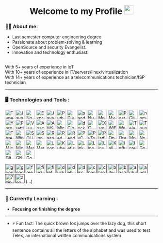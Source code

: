 <div id="header" align="center">
  <h1>
  Welcome to my Profile
    <img src="https://media.giphy.com/media/hvRJCLFzcasrR4ia7z/giphy.gif" width="30px"/>
  </h1>
</div>

### 👨‍💻 About me:
- Last semester computer engineering degree
- Passionate about problem-solving & learning
- OpenSource and security Evangelist.
- Innovation and technology enthusiast.
<br/>
With 5+ years of experience in IoT<br/>
With 10+ years of experience in IT/servers/linux/virtualization<br/>
With 14+ years of experience as a telecommunications technician/ISP technician

---

### :desktop_computer: Technologies and Tools :

<a href="https://www.typescriptlang.org/" title="TypeScript"><img src="https://github.com/get-icon/geticon/raw/master/icons/typescript-icon.svg" alt="TypeScript" width="30px" height="30px"></a>
<a href="https://developer.mozilla.org/en-US/docs/Web/JavaScript" title="JavaScript"><img src="https://github.com/get-icon/geticon/raw/master/icons/javascript.svg" alt="JavaScript" width="30px" height="30px"></a>
<a href="https://nodejs.org/" title="Node.js"><img src="https://github.com/get-icon/geticon/raw/master/icons/nodejs-icon.svg" alt="Node.js" width="30px" height="30px"></a>
<a href="https://expressjs.com/" title="Express"><img src="https://github.com/get-icon/geticon/raw/master/icons/express.svg" alt="Express" width="30px" height="30px"></a>
<a href="https://www.java.com/" title="Java"><img src="https://github.com/get-icon/geticon/raw/master/icons/java.svg" alt="Java" width="30px" height="30px"></a>
<a href="https://www.python.org/" title="Python"><img src="https://github.com/get-icon/geticon/raw/master/icons/python.svg" alt="Python" width="30px" height="30px"></a>
<a href="https://www.djangoproject.com/" title="Django"><img src="https://github.com/get-icon/geticon/raw/master/icons/django.svg" alt="Django" width="30px" height="30px"></a>
<a href="https://pandas.pydata.org/" title="pandas"><img src="https://github.com/get-icon/geticon/raw/master/icons/pandas-icon.svg" alt="pandas" width="30px" height="30px"></a>
<a href="https://numpy.org/" title="NumPy"><img src="https://github.com/get-icon/geticon/raw/master/icons/numpy-icon.svg" alt="NumPy" width="30px" height="30px"></a>
<a href="https://www.mongodb.org/" title="MongoDB"><img src="https://github.com/get-icon/geticon/raw/master/icons/mongodb-icon.svg" alt="MongoDB" width="30px" height="30px"></a>
<a href="https://dev.mysql.com/" title="MySQL"><img src="https://github.com/get-icon/geticon/raw/master/icons/mysql.svg" alt="MySQL" width="30px" height="30px"></a>
<a href="https://www.postgresql.org/" title="PostgreSQL"><img src="https://github.com/get-icon/geticon/raw/master/icons/postgresql.svg" alt="PostgreSQL" width="30px" height="30px"></a>
<a href="https://git-scm.com/" title="Git"><img src="https://github.com/get-icon/geticon/raw/master/icons/git-icon.svg" alt="Git" width="30px" height="30px"></a>
<a href="https://www.npmjs.com/" title="npm"><img src="https://github.com/get-icon/geticon/raw/master/icons/npm.svg" alt="npm" width="30px" height="30px"></a>
<a href="https://yarnpkg.com/" title="Yarn"><img src="https://github.com/get-icon/geticon/raw/master/icons/yarn.svg" alt="Yarn" width="30px" height="30px"></a>
<a href="https://prettier.io/" title="Prettier"><img src="https://github.com/get-icon/geticon/raw/master/icons/prettier.svg" alt="Prettier" width="30px" height="30px"></a>
<a href="https://code.visualstudio.com/" title="Visual Studio Code"><img src="https://github.com/get-icon/geticon/raw/master/icons/visual-studio-code.svg" alt="Visual Studio Code" width="30px" height="30px"></a>
<a href="https://www.apache.org/" title="Apache"><img src="https://github.com/get-icon/geticon/raw/master/icons/apache.svg" alt="Apache" width="30px" height="30px"></a>
<a href="https://aws.amazon.com/" title="AWS"><img src="https://github.com/get-icon/geticon/raw/master/icons/aws.svg" alt="AWS" width="30px" height="30px"></a>
<a href="https://azure.microsoft.com/" title="Microsoft Azure"><img src="https://github.com/get-icon/geticon/raw/master/icons/azure-icon.svg" alt="Microsoft Azure" width="30px" height="30px"></a>
<a href="https://www.cloudflare.com/" title="Cloudflare"><img src="https://github.com/get-icon/geticon/raw/master/icons/cloudflare.svg" alt="Cloudflare" width="30px" height="30px"></a>
<a href="https://www.docker.com/" title="docker"><img src="https://github.com/get-icon/geticon/raw/master/icons/docker-icon.svg" alt="docker" width="30px" height="30px"></a>
<a href="https://en.wikipedia.org/wiki/C_(programming_language)" title="C"><img src="https://github.com/get-icon/geticon/raw/master/icons/c.svg" alt="C" width="30px" height="30px"></a>
<a href="https://www.apachefriends.org" title="Xampp"><img src="https://github.com/get-icon/geticon/raw/master/icons/xampp.svg" alt="Xampp" width="30px" height="30px"></a>
<a href="https://en.wikipedia.org/wiki/Wi-Fi" title="WiFi"><img src="https://github.com/get-icon/geticon/raw/master/icons/wifi.svg" alt="WiFi" width="30px" height="30px"></a>
<a href="https://webmin.com" title="Webmin"><img src="https://github.com/get-icon/geticon/raw/master/icons/webmin.svg" alt="Webmin" width="30px" height="30px"></a>
<a href="https://web.telegram.org" title="Telegram"><img src="https://github.com/get-icon/geticon/raw/master/icons/telegram.svg" alt="Telegram" width="30px" height="30px"></a>
<a href="https://www.thunderbird.net" title="Thunderbird"><img src="https://github.com/get-icon/geticon/raw/master/icons/thunderbird.svg" alt="Thunderbird" width="30px" height="30px"></a>
<a href="https://threejs.org" title="Threejs"><img src="https://github.com/get-icon/geticon/raw/master/icons/threejs.svg" alt="Threejs" width="30px" height="30px"></a>
<a href="https://github.com/microsoft/terminal?tab=readme-ov-file" title="Windows Terminal"><img src="https://github.com/get-icon/geticon/raw/master/icons/terminal.svg" alt="Windows Terminal" width="30px" height="30px"></a>
<a href="https://www.sqlite.org" title="SQLite"><img src="https://github.com/get-icon/geticon/raw/master/icons/sqlite.svg" alt="SQLite" width="30px" height="30px"></a>
<a href="https://signal.org" title="Signal"><img src="https://github.com/get-icon/geticon/raw/master/icons/signal.svg" alt="Signal" width="30px" height="30px"></a>
<a href="https://www.raspberrypi.com" title="Raspberry Pi"><img src="https://github.com/get-icon/geticon/raw/master/icons/raspberry-pi.svg" alt="Raspberry Pi" width="30px" height="30px"></a>
<a href="https://www.redhat.com/" title="Red Hat"><img src="https://github.com/get-icon/geticon/raw/master/icons/redhat.svg" alt="Red Hat" width="30px" height="30px"></a>
<a href="https://www.reddit.com" title="Reddit"><img src="https://github.com/get-icon/geticon/raw/master/icons/reddit-icon.svg" alt="Reddit" width="30px" height="30px"></a>
<a href="https://www.jetbrains.com/pycharm/" title="PyCharm"><img src="https://github.com/get-icon/geticon/raw/master/icons/pycharm.svg" alt="PyCharm" width="30px" height="30px"></a>
<a href="https://pytorch.org" title="PyTorch"><img src="https://github.com/get-icon/geticon/raw/master/icons/pytorch.svg" alt="PyTorch" width="30px" height="30px"></a>
<a href="https://platformio.org" title="PlatformIO"><img src="https://github.com/get-icon/geticon/raw/master/icons/platformio.svg" alt="PlatformIO" width="30px" height="30px"></a>
<a href="https://opensource.com" title="Opensource"><img src="https://github.com/get-icon/geticon/raw/master/icons/opensource.svg" alt="Opensource" width="30px" height="30px"></a>
<a href="https://www.oracle.com" title="Oracle"><img src="https://github.com/get-icon/geticon/raw/master/icons/oracle.svg" alt="Oracle" width="30px" height="30px"></a>
<a href="https://www.mozilla.org" title="Mozilla"><img src="https://github.com/get-icon/geticon/raw/master/icons/mozilla.svg" alt="Mozilla" width="30px" height="30px"></a>
<a href="https://nodemon.io" title="Nodemon"><img src="https://github.com/get-icon/geticon/raw/master/icons/nodemon.svg" alt="Nodemon" width="30px" height="30px"></a>
<a href="https://www.microsoft.com/pt-pt/microsoft-teams/log-in" title="Microsoft Teams"><img src="https://github.com/get-icon/geticon/raw/master/icons/microsoft-office-teams.svg" alt="Microsoft Teams" width="30px" height="30px"></a>
<a href="https://www.microsoft.com/en-us/windows?r=1" title="Microsoft Windows"><img src="https://github.com/get-icon/geticon/raw/master/icons/microsoft-windows.svg" alt="Microsoft Windows" width="30px" height="30px"></a>
<a href="https://mariadb.org" title="MariaDB"><img src="https://github.com/get-icon/geticon/raw/master/icons/mariadb-icon.svg" alt="MariaDB" width="30px" height="30px"></a>
<a href="https://www.markdownguide.org" title="Markdown"><img src="https://github.com/get-icon/geticon/raw/master/icons/markdown.svg" alt="Markdown" width="30px" height="30px"></a>
<a href="https://loopback.io" title="LoopBack"><img src="https://github.com/get-icon/geticon/raw/master/icons/loopback-icon.svg" alt="LoopBack" width="30px" height="30px"></a>
<a href="https://kubernetes.io" title="Kubernetes"><img src="https://github.com/get-icon/geticon/raw/master/icons/kubernetes.svg" alt="Kubernetes" width="30px" height="30px"></a>
<a href="https://letsencrypt.org" title="Let's Encrypt"><img src="https://github.com/get-icon/geticon/raw/master/icons/letsencrypt.svg" alt="Let's Encrypt" width="30px" height="30px"></a>
<a href="https://www.linkedin.com" title="LinkedIn"><img src="https://github.com/get-icon/geticon/raw/master/icons/linkedin-icon.svg" alt="LinkedIn" width="30px" height="30px"></a>
<a href="https://www.linode.com" title="Linode"><img src="https://github.com/get-icon/geticon/raw/master/icons/linode.svg" alt="Linode" width="30px" height="30px"></a>
<a href="https://en.wikipedia.org/wiki/Linux" title="Linux"><img src="https://github.com/get-icon/geticon/raw/master/icons/linux-tux.svg" alt="Linux" width="30px" height="30px"></a>
<a href="https://www.kali.org" title="Kali"><img src="https://github.com/get-icon/geticon/raw/master/icons/kali-dragon-icon.svg" alt="Kali" width="30px" height="30px"></a>
<a href="https://www.influxdata.com" title="InfluxDB"><img src="https://github.com/get-icon/geticon/raw/master/icons/influxdb.svg" alt="InfluxDB" width="30px" height="30px"></a>
<a href="https://www.jetbrains.com/idea/" title="Intellij IDEA"><img src="https://github.com/get-icon/geticon/raw/master/icons/intellij-idea.svg" alt="Intellij IDEA" width="30px" height="30px"></a>
<a href="https://meet.google.com/" title="Google Meet"><img src="https://github.com/get-icon/geticon/raw/master/icons/google-meet.svg" alt="Google Meet" width="30px" height="30px"></a>
<a href="https://github.com" title="GitHub"><img src="https://github.com/get-icon/geticon/raw/master/icons/github-icon.svg" alt="GitHub" width="30px" height="30px"></a>
<a href="https://www.gnu.org" title="GNU"><img src="https://github.com/get-icon/geticon/raw/master/icons/gnu.svg" alt="GNU" width="30px" height="30px"></a>
<a href="https://cloud.google.com" title="Google Cloud Platform"><img src="https://github.com/get-icon/geticon/raw/master/icons/google-cloud-platform.svg" alt="Google Cloud Platform" width="30px" height="30px"></a>









<a href="" title="google-gmail"><img src="https://github.com/get-icon/geticon/raw/master/icons/google-gmail.svg" alt="google-gmail" width="30px" height="30px"></a>
<a href="" title="google-drive"><img src="https://github.com/get-icon/geticon/raw/master/icons/google-drive.svg" alt="google-drive" width="30px" height="30px"></a>
<a href="" title="freebsd"><img src="https://github.com/get-icon/geticon/raw/master/icons/freebsd.svg" alt="freebsd" width="30px" height="30px"></a>
<a href="" title="filezilla"><img src="https://github.com/get-icon/geticon/raw/master/icons/filezilla.svg" alt="filezilla" width="30px" height="30px"></a>
<a href="" title="firefox_classic"><img src="https://github.com/get-icon/geticon/raw/master/icons/firefox_classic.svg" alt="firefox_classic" width="30px" height="30px"></a>
<a href="" title="duckduckgo"><img src="https://github.com/get-icon/geticon/raw/master/icons/duckduckgo.svg" alt="duckduckgo" width="30px" height="30px"></a>
<a href="" title="debian"><img src="https://github.com/get-icon/geticon/raw/master/icons/debian.svg" alt="debian" width="30px" height="30px"></a>
<a href="" title="discord"><img src="https://github.com/get-icon/geticon/raw/master/icons/discord.svg" alt="discord" width="30px" height="30px"></a>
<a href="" title="cpanel"><img src="https://github.com/get-icon/geticon/raw/master/icons/cpanel.svg" alt="cpanel" width="30px" height="30px"></a>
<a href="" title="chrome"><img src="https://github.com/get-icon/geticon/raw/master/icons/chrome.svg" alt="chrome" width="30px" height="30px"></a>
<a href="" title="bitwarden"><img src="https://github.com/get-icon/geticon/raw/master/icons/bitwarden.svg" alt="bitwarden" width="30px" height="30px"></a>
<a href="" title="bash"><img src="https://github.com/get-icon/geticon/raw/master/icons/bash.svg" alt="bash" width="30px" height="30px"></a>
<a href="" title="arduino"><img src="https://github.com/get-icon/geticon/raw/master/icons/arduino.svg" alt="arduino" width="30px" height="30px"></a>
<a href="" title="android-icon"><img src="https://github.com/get-icon/geticon/raw/master/icons/android-icon.svg" alt="android-icon" width="30px" height="30px"></a>
<a href="" title="7zip"><img src="https://github.com/get-icon/geticon/raw/master/icons/7zip.svg" alt="7zip" width="30px" height="30px"></a>
<a href="" title="zoom-icon"><img src="https://github.com/get-icon/geticon/raw/master/icons/zoom-icon.svg" alt="zoom-icon" width="30px" height="30px"></a>
(...)


















---

### :open_book: Currently Learning :
- **Focusing on finishing the degree**
<!--
<br/>
<br/>
-->
---

- ⚡ Fun fact: The quick brown fox jumps over the lazy dog, this short sentence contains all the letters of the alphabet and was used to test Telex, an international written communications system
<!--

[![My Skills](https://skillicons.dev/icons?i=linux,debian,ubuntu,redhat,bsd,kali)](https://skillicons.dev)
arduino,aws,bash,c,cloudflare,cmake,discord,gmail,gcp,git,github,idea,java,js,kubernetes,linkedin,latex,md,mysql,nodejs,npm,postgres,postman,powershell,pycharm,py,raspberrypi,regex,sqlite,threejs,ts,vscode,windows


**snkptc0rt3x/snkptc0rt3x** is a ✨ _special_ ✨ repository because its `README.md` (this file) appears on your GitHub profile.

Here are some ideas to get you started:

- 🔭 I’m currently working on ...
- 🌱 I’m currently learning ...
- 👯 I’m looking to collaborate on ...
- 🤔 I’m looking for help with ...
- 💬 Ask me about ...
- 📫 How to reach me: ...
- 😄 Pronouns: ...
- ⚡ Fun fact: ...
-->
